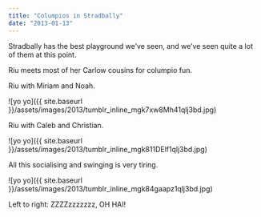 ```yaml
---
title: "Columpios in Stradbally"
date: "2013-01-13"
---
```


Stradbally has the best playground we’ve seen, and we’ve seen quite a lot of them at this point.

Riu meets most of her Carlow cousins for columpio fun.

Riu with Miriam and Noah.

![yo yo]({{ site.baseurl }}/assets/images/2013/tumblr_inline_mgk7xw8Mh41qlj3bd.jpg)

Riu with Caleb and Christian.

![yo yo]({{ site.baseurl }}/assets/images/2013/tumblr_inline_mgk811DElf1qlj3bd.jpg)

All this socialising and swinging is very tiring.

![yo yo]({{ site.baseurl }}/assets/images/2013/tumblr_inline_mgk84gaapz1qlj3bd.jpg)

Left to right: ZZZZzzzzzzz, OH HAI!
